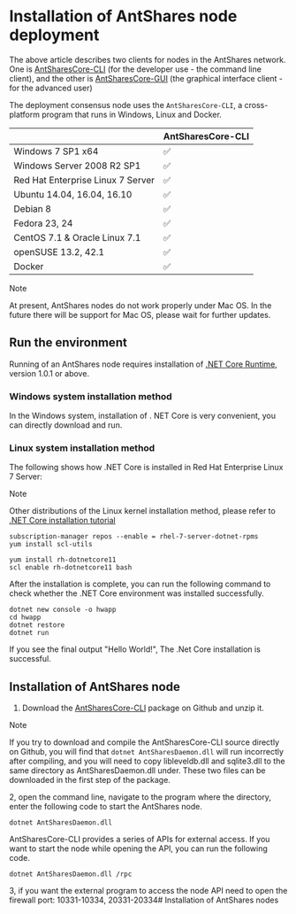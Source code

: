 # Installation of AntShares node deployment

The above article describes two clients for nodes in the AntShares network. One is [AntSharesCore-CLI](https://github.com/neo-project/neo-gui/releases) (for the developer use - the command line client), and the other is [AntSharesCore-GUI](https://www.antshares.org/download) (the graphical interface client - for the advanced user)

The deployment consensus node uses the `AntSharesCore-CLI`, a cross-platform program that runs in Windows, Linux and Docker.

|                                   | AntSharesCore-CLI |
| --------------------------------- | ----------------- |
| Windows 7 SP1 x64                 | ✅                 |
| Windows Server 2008 R2 SP1        | ✅                 |
| Red Hat Enterprise Linux 7 Server | ✅                 |
| Ubuntu 14.04, 16.04, 16.10        | ✅                 |
| Debian 8                          | ✅                 |
| Fedora 23, 24                     | ✅                 |
| CentOS 7.1 & Oracle Linux 7.1     | ✅                 |
| openSUSE 13.2, 42.1               | ✅                 |
| Docker                            | ✅                 |

> [!Note]
> At present, AntShares nodes do not work properly under Mac OS. In the future there will be support for Mac OS, please wait for further updates.

## Run the environment

Running of an AntShares node requires installation of [.NET Core Runtime](https://www.microsoft.com/net/download/core#/runtime), version 1.0.1 or above.

### Windows system installation method

In the Windows system, installation of . NET Core is very convenient, you can directly download and run.

### Linux system installation method

The following shows how .NET Core is installed in Red Hat Enterprise Linux 7 Server:

> [!Note]
> Other distributions of the Linux kernel installation method, please refer to [.NET Core installation tutorial](https://www.snetnet/core#linuxredhat)


```
subscription-manager repos --enable = rhel-7-server-dotnet-rpms
yum install scl-utils
```

```
yum install rh-dotnetcore11
scl enable rh-dotnetcore11 bash
```

After the installation is complete, you can run the following command to check whether the .NET Core environment was installed successfully.

```
dotnet new console -o hwapp
cd hwapp
dotnet restore
dotnet run
```

If you see the final output "Hello World!", The .Net Core installation is successful.


## Installation of AntShares node

1. Download the [AntSharesCore-CLI](https://github.com/neo-project/neo-gui/releases) package on Github and unzip it.

> [!Note]
> If you try to download and compile the AntSharesCore-CLI source directly on Github, you will find that `dotnet AntSharesDaemon.dll` will run incorrectly after compiling, and you will need to copy libleveldb.dll and sqlite3.dll to the same directory as AntSharesDaemon.dll under. These two files can be downloaded in the first step of the package.

2, open the command line, navigate to the program where the directory, enter the following code to start the AntShares node.

```
dotnet AntSharesDaemon.dll
```

AntSharesCore-CLI provides a series of APIs for external access. If you want to start the node while opening the API, you can run the following code.
```
dotnet AntSharesDaemon.dll /rpc
```
3, if you want the external program to access the node API need to open the firewall port: 10331-10334, 20331-20334# Installation of AntShares nodes
